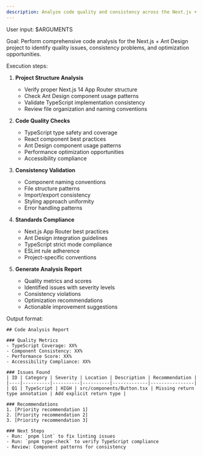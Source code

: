 ```yaml
---
description: Analyze code quality and consistency across the Next.js + Ant Design project
---
```


User input: $ARGUMENTS

Goal: Perform comprehensive code analysis for the Next.js + Ant Design project to identify quality issues, consistency problems, and optimization opportunities.

Execution steps:

1. **Project Structure Analysis**
   - Verify proper Next.js 14 App Router structure
   - Check Ant Design component usage patterns
   - Validate TypeScript implementation consistency
   - Review file organization and naming conventions

2. **Code Quality Checks**
   - TypeScript type safety and coverage
   - React component best practices
   - Ant Design component usage patterns
   - Performance optimization opportunities
   - Accessibility compliance

3. **Consistency Validation**
   - Component naming conventions
   - File structure patterns
   - Import/export consistency
   - Styling approach uniformity
   - Error handling patterns

4. **Standards Compliance**
   - Next.js App Router best practices
   - Ant Design integration guidelines
   - TypeScript strict mode compliance
   - ESLint rule adherence
   - Project-specific conventions

5. **Generate Analysis Report**
   - Quality metrics and scores
   - Identified issues with severity levels
   - Consistency violations
   - Optimization recommendations
   - Actionable improvement suggestions

Output format:
```
## Code Analysis Report

### Quality Metrics
- TypeScript Coverage: XX%
- Component Consistency: XX%
- Performance Score: XX%
- Accessibility Compliance: XX%

### Issues Found
| ID | Category | Severity | Location | Description | Recommendation |
|----|----------|----------|----------|-------------|----------------|
| Q1 | TypeScript | HIGH | src/components/Button.tsx | Missing return type annotation | Add explicit return type |

### Recommendations
1. [Priority recommendation 1]
2. [Priority recommendation 2]
3. [Priority recommendation 3]

### Next Steps
- Run: `pnpm lint` to fix linting issues
- Run: `pnpm type-check` to verify TypeScript compliance
- Review: Component patterns for consistency
```